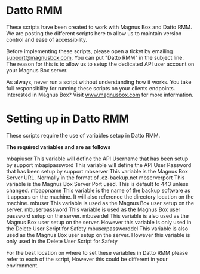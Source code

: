 # Datto RMM

These scripts have been created to work with Magnus Box and Datto RMM. We are posting the different scripts here to allow us to maintain version control and ease of accessibility.

Before implementing these scripts, please open a ticket by emailing support@magnusbox.com. You can put "Datto RMM" in the subject line. The reason for this is to allow us to setup the dedicated API user account on your Magnus Box server.

As always, never run a script without understanding how it works. You take full responsibility for running these scripts on your clients endpoints.
Interested in Magnus Box? Visit www.magnusbox.com for more information.

# Setting up in Datto RMM

These scripts require the use of variables setup in Datto RMM.

<strong>The required variables and are as follows</strong>

mbapiuser           This variable will define the API Username that has been setup by support
mbapipassword       This variable will define the API User Password that has been setup by support
mbserver            This variable is the Magnus Box Server URL. Normally in the format of <servername>.ez-backup.net
mbserverport        This variable is the Magnus Box Server Port used. This is default to 443 unless changed.
mbappname           This variable is the name of the backup software as it appears on the machine. It will also reference the directory location on the machine.
mbuser              This variable is used as the Magnus Box user setup on the server. 
mbuserpassword      This variable is used as the Magnus Box user password setup on the server.
mbuserdel           This variable is also used as the Magnus Box user setup on the server. However this variable is only used in the Delete User Script for Safety
mbuserpassworddel   This variable is also used as the Magnus Box user setup on the server. However this variable is only used in the Delete User Script for Safety

For the best location on where to set these variables in Datto RMM please refer to each of the script, However this could be different in your environment. 

<br><br>









